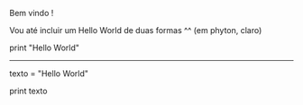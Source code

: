 Bem vindo !

Vou até incluir um Hello World de duas formas ^^ (em phyton, claro)

print "Hello World"

---

texto = "Hello World"

print texto
